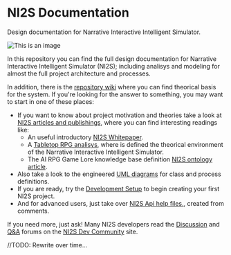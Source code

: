 # NI2S Documentation
Design documentation for Narrative Interactive Intelligent Simulator.

![This is an image](/../../../../ARWNI2S/.github/blob/main/assets/images/work-in-progress.png)

In this repository you can find the full design documentation for Narrative Interactive Intelligent Simulator (NI2S); including analisys and modeling for almost the full project architecture and processes.

In addition, there is the [repository wiki](https://github.com/ARWNI2S/NI2S-Documentation/wiki) where you can find theorical basis for the system. If you're looking for the answer to something, you may want to start in one of these places:

*	If you want to know about project motivation and theories take a look at [NI2S articles and publishings](https://github.com/ARWNI2S/NI2S-Documentation/blob/main/pub/), where you can find interesting readings like:
	-	An useful introductory [NI2S Whitepaper](https://github.com/ARWNI2S/NI2S-Documentation/blob/main/pub/Whitepaper.pdf).
	-   A [Tabletop RPG analisys](https://github.com/ARWNI2S/NI2S-Documentation/blob/main/pub/TabletopRPG.pdf), where is defined the theorical environment of the Narrative Interactive Intelligent Simulator.
	-   The AI RPG Game Lore knowledge base definition [NI2S ontology article](https://github.com/ARWNI2S/NI2S-Documentation/blob/main/pub/NI2SOntology.pdf).
*   Also take a look to the engineered [UML diagrams](https://github.com/ARWNI2S/NI2S-Documentation/blob/main/UML/) for class and process definitions.
*   If you are ready, try the [Development Setup](https://github.com/ARWNI2S/NI2S-Documentation/wiki/Setting-up-your-development-environment-for-NI2S/) to begin creating your first NI2S project.
*   And for advanced users, just take over [NI2S Api help files.](https://github.com/ARWNI2S/NI2S-Documentation/blob/main/XMLHelp/), created from <summary> comments.

If you need more, just ask! Many NI2S developers read the [Discussion](https://not.available.yet/latest?exclude_tag=question) and [Q&A](https://not.available.yet/tag/question) forums on the [NI2S Dev Community](https://not.available.yet/community/) site.

//TODO: Rewrite over time...